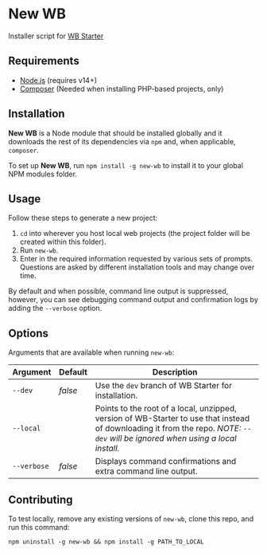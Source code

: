 # New WB

Installer script for [WB Starter](https://github.com/wbrowar/WB-Starter)

## Requirements
- [Node.js](https://nodejs.org/en/) (requires v14+)
- [Composer](https://getcomposer.org) (Needed when installing PHP-based projects, only)

## Installation
**New WB** is a Node module that should be installed globally and it downloads the rest of its dependencies via `npm` and, when applicable, `composer`.

To set up **New WB**, run `npm install -g new-wb` to install it to your global NPM modules folder.

## Usage
Follow these steps to generate a new project:

1. `cd` into wherever you host local web projects (the project folder will be created within this folder).
2. Run `new-wb`.
3. Enter in the required information requested by various sets of prompts. Questions are asked by different installation tools and may change over time.
    
By default and when possible, command line output is suppressed, however, you can see debugging command output and confirmation logs by adding the `--verbose` option.

## Options
Arguments that are available when running `new-wb`:

| Argument | Default | Description |
| --- | --- | --- |
| `--dev` | *false* | Use the `dev` branch of WB Starter for installation. |
| `--local` | | Points to the root of a local, unzipped, version of WB-Starter to use that instead of downloading it from the repo. _NOTE: `--dev` will be ignored when using a local install._ |
| `--verbose` | *false* | Displays command confirmations and extra command line output. |

## Contributing
To test locally, remove any existing versions of `new-wb`, clone this repo, and run this command:

```
npm uninstall -g new-wb && npm install -g PATH_TO_LOCAL
```
